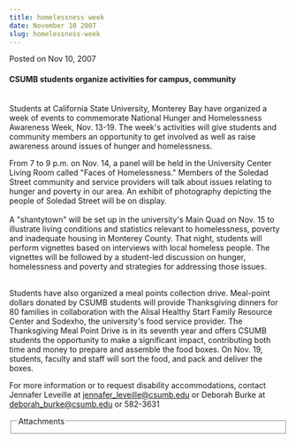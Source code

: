 ```yaml
---
title: homelessness week
date: November 10 2007
slug: homelessness-week
---
```


 



<span class="date">Posted on Nov 10, 2007    </span>
<h4>CSUMB students organize activities for campus, community</h4>
<p><br>
Students at California State University, Monterey Bay have
organized a week of events to commemorate National Hunger and
Homelessness Awareness Week, Nov. 13-19. The week&apos;s activities will
give students and community members an opportunity to get involved
as well as raise awareness around issues of hunger and
homelessness.</br></p>
<p>From 7 to 9 p.m. on Nov. 14, a panel will be held in the
University Center Living Room called &quot;Faces of Homelessness.&quot;
Members of the Soledad Street community and service providers will
talk about issues relating to hunger and poverty in our area. An
exhibit of photography depicting the people of Soledad Street will
be on display.<br>
<br>
A &quot;shantytown&quot; will be set up in the university&apos;s Main Quad on Nov.
15 to illustrate living conditions and statistics relevant to
homelessness, poverty and inadequate housing in Monterey County.
That night, students will perform vignettes based on interviews
with local homeless people. The vignettes will be followed by a
student-led discussion on hunger, homelessness and poverty and
strategies for addressing those issues.</br></br></p>
<p>Students have also organized a meal points collection drive.
Meal-point dollars donated by CSUMB students will provide
Thanksgiving dinners for 80 families in collaboration with the
Alisal Healthy Start Family Resource Center and Sodexho, the
university&apos;s food service provider. The Thanksgiving Meal Point
Drive is in its seventh year and offers CSUMB students the
opportunity to make a significant impact, contributing both time
and money to prepare and assemble the food boxes. On Nov. 19,
students, faculty and staff will sort the food, and pack and
deliver the boxes.</p>
<p>For more information or to request disability accommodations,
contact Jennafer Leveille at <a href="mailto:jennafer_leveille@csumb.edu" rel="nofollow">jennafer_leveille@csumb.edu</a> or Deborah Burke at
<a href="mailto:deborah_burke@csumb.edu" rel="nofollow">deborah_burke@csumb.edu</a> or 582-3631<br/></p>
<fieldset class="fieldgroup group-attachments">
<legend>Attachments</legend>
<div class="field field-type-emvideo field-field-attach-video">
<div class="field-items">
<div class="field-item odd">
<div class="emvideo emvideo-video emvideo-"/>
</div>
</div>
</div>
</fieldset>





```
